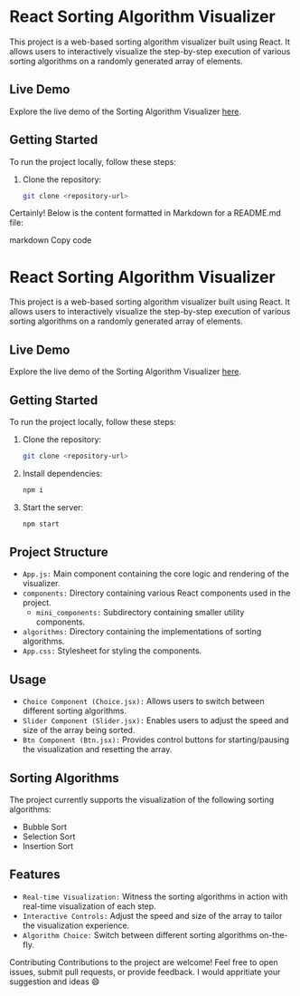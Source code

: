 # React Sorting Algorithm Visualizer

This project is a web-based sorting algorithm visualizer built using React. It allows users to interactively visualize the step-by-step execution of various sorting algorithms on a randomly generated array of elements.

## Live Demo
Explore the live demo of the Sorting Algorithm Visualizer [here](https://sorting-visualiser-o1n4.onrender.com).

## Getting Started
To run the project locally, follow these steps:

1. Clone the repository:
   ```bash
   git clone <repository-url>


Certainly! Below is the content formatted in Markdown for a README.md file:

markdown
Copy code
# React Sorting Algorithm Visualizer

This project is a web-based sorting algorithm visualizer built using React. It allows users to interactively visualize the step-by-step execution of various sorting algorithms on a randomly generated array of elements.

## Live Demo
Explore the live demo of the Sorting Algorithm Visualizer [here](<insert your live demo link>).

## Getting Started
To run the project locally, follow these steps:

1. Clone the repository:
   ```bash
   git clone <repository-url>
2. Install dependencies:
   ```bash
   npm i
2. Start the server:
   ```bash
   npm start

## Project Structure
  - `App.js:` Main component containing the core logic and rendering of the visualizer.
  - `components:` Directory containing various React components used in the project.
    - `mini_components:` Subdirectory containing smaller utility components.
  - `algorithms:` Directory containing the implementations of sorting algorithms.
  - `App.css:` Stylesheet for styling the components.

## Usage
  - `Choice Component (Choice.jsx):` Allows users to switch between different sorting algorithms.
  - `Slider Component (Slider.jsx):` Enables users to adjust the speed and size of the array being sorted.
  - `Btn Component (Btn.jsx):` Provides control buttons for starting/pausing the visualization and resetting the array.

## Sorting Algorithms
The project currently supports the visualization of the following sorting algorithms:
  - Bubble Sort
  - Selection Sort
  - Insertion Sort

## Features
  - `Real-time Visualization:` Witness the sorting algorithms in action with real-time visualization of each step.
  - `Interactive Controls:` Adjust the speed and size of the array to tailor the visualization experience.
  - `Algorithm Choice:` Switch between different sorting algorithms on-the-fly.

Contributing
Contributions to the project are welcome! Feel free to open issues, submit pull requests, or provide feedback. I would appritiate your suggestion and ideas 😄
